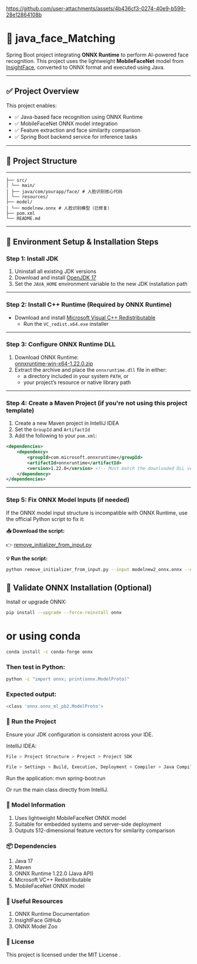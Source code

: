 

https://github.com/user-attachments/assets/4b436cf3-0274-40e9-b599-28e12864108b

# 📌 java_face_Matching

Spring Boot project integrating **ONNX Runtime** to perform AI-powered face recognition. This project uses the lightweight **MobileFaceNet** model from [InsightFace](https://github.com/deepinsight/insightface), converted to ONNX format and executed using Java.

---

## ✅ Project Overview

This project enables:

- ✅ Java-based face recognition using ONNX Runtime  
- ✅ MobileFaceNet ONNX model integration  
- ✅ Feature extraction and face similarity comparison  
- ✅ Spring Boot backend service for inference tasks  

---

## 📁 Project Structure
---
```
├── src/
│ └── main/
│ ├── java/com/yourapp/face/ # 人脸识别核心代码
│ └── resources/
├── model/
│ └── modelnew.onnx # 人脸识别模型（已修复）
├── pom.xml
└── README.md
```
---

## 🧰 Environment Setup & Installation Steps

### Step 1: Install JDK

1. Uninstall all existing JDK versions
2. Download and install [OpenJDK 17](https://adoptium.net/zh-CN/download?link=https%3A%2F%2Fgithub.com%2Fadoptium%2Ftemurin17-binaries%2Freleases%2Fdownload%2Fjdk-17.0.16%252B8%2FOpenJDK17U-jdk_x64_windows_hotspot_17.0.16_8.msi&vendor=Adoptium)
3. Set the `JAVA_HOME` environment variable to the new JDK installation path

---

### Step 2: Install C++ Runtime (Required by ONNX Runtime)

- Download and install [Microsoft Visual C++ Redistributable](https://learn.microsoft.com/zh-cn/cpp/windows/latest-supported-vc-redist?view=msvc-170&utm_source=chatgpt.com)  
  - Run the `VC_redist.x64.exe` installer

---

### Step 3: Configure ONNX Runtime DLL

1. Download ONNX Runtime:  
   [onnxruntime-win-x64-1.22.0.zip](https://github.com/microsoft/onnxruntime/releases?utm_source=chatgpt.com)
2. Extract the archive and place the `onnxruntime.dll` file in either:
   - a directory included in your system `PATH`, or
   - your project’s resource or native library path

---

### Step 4: Create a Maven Project (if you're not using this project template)

1. Create a new Maven project in IntelliJ IDEA
2. Set the `GroupId` and `ArtifactId`
3. Add the following to your `pom.xml`:

```xml
<dependencies>
    <dependency>
        <groupId>com.microsoft.onnxruntime</groupId>
        <artifactId>onnxruntime</artifactId>
        <version>1.22.0</version> <!-- Must match the downloaded DLL version -->
    </dependency>
</dependencies>
```
---

### Step 5: Fix ONNX Model Inputs (if needed)

If the ONNX model input structure is incompatible with ONNX Runtime, use the official Python script to fix it:

**📥 Download the script:**

👉 [remove_initializer_from_input.py](https://github.com/microsoft/onnxruntime/blob/main/tools/python/remove_initializer_from_input.py)

**💡 Run the script:**

```bash
python remove_initializer_from_input.py --input modelnew2_onnx.onnx --output modelnew.onnx
```

## 🧪 Validate ONNX Installation (Optional)

Install or upgrade ONNX:

```bash
pip install --upgrade --force-reinstall onnx
```
# or using conda
```bash
conda install -c conda-forge onnx
```

### Then test in Python:
```bash
python -c "import onnx; print(onnx.ModelProto)"
```

### Expected output:
```bash
<class 'onnx.onnx_ml_pb2.ModelProto'>
```
### 🚀 Run the Project

Ensure your JDK configuration is consistent across your IDE.

IntelliJ IDEA:
```bash
File > Project Structure > Project > Project SDK

File > Settings > Build, Execution, Deployment > Compiler > Java Compiler
```
Run the application:
mvn spring-boot:run


Or run the main class directly from IntelliJ.

### 🧠 Model Information

1. Uses lightweight MobileFaceNet ONNX model
2. Suitable for embedded systems and server-side deployment
3. Outputs 512-dimensional feature vectors for similarity comparison

### 📦 Dependencies

1. Java 17
2. Maven
3. ONNX Runtime 1.22.0 (Java API)
4. Microsoft VC++ Redistributable
5. MobileFaceNet ONNX model

### 🔗 Useful Resources

1. ONNX Runtime Documentation
2. InsightFace GitHub
3. ONNX Model Zoo

### 📜 License

This project is licensed under the MIT License
.










